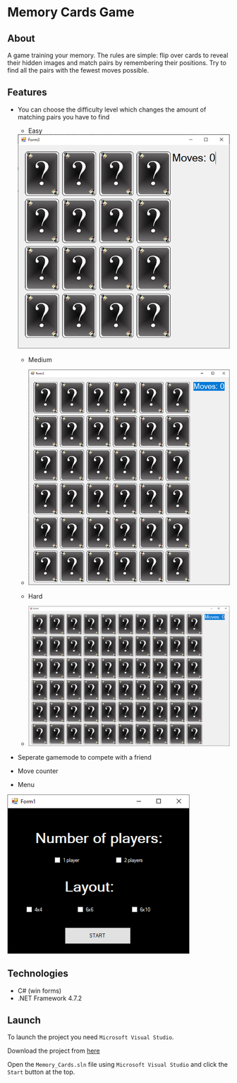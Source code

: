 # Memory Cards Game
## About
A game training your memory. The rules are simple: flip over cards to reveal their hidden images and match pairs by remembering their positions. Try to find all the pairs with the fewest moves possible.
## Features
* You can choose the difficulty level which changes the amount of matching pairs you have to find
  * Easy  
  <img src="https://github.com/pmusielak/Memory_Cards_Game/blob/8ddf31eb7638972f7e558a3cc6954e78eeec7e0f/github_files/easy.png"/>

  * Medium  
  * <img src="https://github.com/pmusielak/Memory_Cards_Game/blob/8ddf31eb7638972f7e558a3cc6954e78eeec7e0f/github_files/medium.png"/>

  * Hard  
  * <img src="https://github.com/pmusielak/Memory_Cards_Game/blob/8ddf31eb7638972f7e558a3cc6954e78eeec7e0f/github_files/hard.png"/>  
* Seperate gamemode to compete with a friend
* Move counter
* Menu  
<img src="https://github.com/pmusielak/Memory_Cards_Game/blob/8ddf31eb7638972f7e558a3cc6954e78eeec7e0f/github_files/game_menu.png"/>

## Technologies
* C# (win forms)
* .NET Framework 4.7.2
## Launch
To launch the project you need `Microsoft Visual Studio`.  

Download the project from [here](https://github.com/pmusielak/Memory_Cards_Game/archive/refs/heads/master.zip)  

Open the `Memory_Cards.sln` file using `Microsoft Visual Studio` and click the `Start` button at the top.
